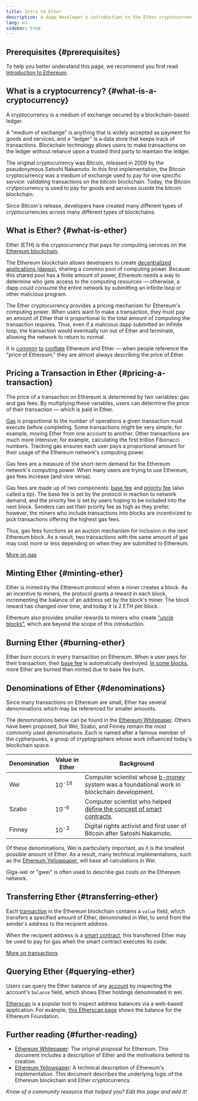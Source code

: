 ```yaml
---
title: Intro to Ether
description: A dapp developer's introduction to the Ether cryptocurrency.
lang: en
sidebar: true
---
```


## Prerequisites {#prerequisites}

To help you better understand this page, we recommend you first read [Introduction to Ethereum](/developers/docs/intro-to-ethereum/).

## What is a cryptocurrency? {#what-is-a-cryptocurrency}

A cryptocurrency is a medium of exchange secured by a blockchain-based ledger.

A "medium of exchange" is anything that is widely accepted as payment for goods and services, and a "ledger" is a data store that keeps track of transactions. Blockchain technology allows users to make transactions on the ledger without reliance upon a trusted third party to maintain the ledger.

The original cryptocurrency was Bitcoin, released in 2009 by the pseudonymous Satoshi Nakamoto. In this first implementation, the Bitcoin cryptocurrency was a medium of exchange used to pay for one specific service: validating transactions on the bitcoin blockchain. Today, the Bitcoin crytpocurrency is used to pay for goods and services ouside the bitcoin blockchain.

Since Bitcoin's release, developers have created many different types of cryptocurrencies across many different types of blockchains.

## What is Ether? {#what-is-ether}

Ether (ETH) is the cryptocurrency that pays for computing services on the [Ethereum blockchain](/developers/docs/intro-to-ethereum).

The Ethereum blockchain allows developers to create [decentralized applications (dapps)](/developers/docs/intro-to-dapps), sharing a common pool of computing power. Because this shared pool has a finite amount of power, Ethereum needs a way to determine who gets access to the computing resources — otherwise, a dapp could consume the entire network by submitting an infinite loop or other malicious program.

The Ether cryptocurrency provides a pricing mechanism for Ethereum's computing power. When users want to make a transaction, they must pay an amount of Ether that is proportional to the total amount of computing the transaction requires. Thus, even if a malicious dapp submitted an infinite loop, the transaction would eventually run out of Ether and terminate, allowing the network to return to normal.

It is [common](https://www.reuters.com/article/us-crypto-currencies-lending-insight-idUSKBN25M0GP#:~:text=price%20of%20ethereum) [to](https://abcnews.go.com/Business/bitcoin-slumps-week-low-amid-renewed-worries-chinese/story?id=78399845#:~:text=cryptocurrencies%20including%20ethereum) [conflate](https://www.cnn.com/2021/03/14/tech/nft-art-buying/index.html#:~:text=price%20of%20ethereum) Ethereum and Ether — when people reference the "price of Ethereum," they are almost always describing the price of Ether.

## Pricing a Transaction in Ether {#pricing-a-transaction}

The price of a transaction on Ethereum is determined by two variables: gas and gas fees. By multiplying these variables, users can determine the price of their transaction — which is paid in Ether.

[Gas](/developers/docs/gas/#what-is-gas) is proportional to the number of operations a given transaction must execute before completing. Some transactions might be very simple; for example, moving Ether from one account to another. Other transactions are much more intensive; for example, calculating the first trillion Fibonacci numbers. Tracking gas ensures each user pays a proportional amount for their usage of the Ethereum network's computing power.

Gas fees are a measure of the short-term demand for the Ethereum network's computing power. When many users are trying to use Ethereum, gas fees increase (and vice versa).

Gas fees are made up of two components: [base fee](/developers/docs/gas/#base-fee) and [priority fee](/developers/docs/gas/#priority-fee) (also called a tip). The base fee is set by the protocol in reaction to network demand, and the priority fee is set by users hoping to be included into the next block. Senders can set their priority fee as high as they prefer; however, the miners who include transactions into blocks are incentivized to pick transactions offering the highest gas fees.

Thus, gas fees functions as an auction mechanism for inclusion in the next Ethereum block. As a result, two transactions with the same amount of gas may cost more or less depending on when they are submitted to Ethereum.

[More on gas](/developers/docs/gas/)

## Minting Ether {#minting-ether}

Ether is minted by the Ethereum protocol when a miner creates a block. As an incentive to miners, the protocol grants a reward in each block, incrementing the balance of an address set by the block's miner. The block reward has changed over time, and today it is 2 ETH per block.

Ethereum also provides smaller rewards to miners who create ["uncle blocks"](/developers/docs/data-and-analytics/block-explorers/#blocks), which are beyond the scope of this introduction.

## Burning Ether {#burning-ether}

Ether burn occurs in every transaction on Ethereum. When a user pays for their transaction, their [base fee](/developers/docs/gas/#base-fee) is automatically destroyed. [In some blocks](https://etherscan.io/block/12965263), more Ether are burned than minted due to base fee burn.

## Denominations of Ether {#denominations}

Since many transactions on Ethereum are small, Ether has several denominations which may be referenced for smaller amounts.

The denominations below can be found in the [Ethereum Whitepaper](/whitepaper/#currency-and-issuance). Others have been proposed, but Wei, Szabo, and Finney remain the most commonly used denominations. Each is named after a famous member of the cypherpunks, a group of cryptographers whose work influenced today's blockchain space.

| Denomination | Value in Ether   | Background                                                                                                                                                                                                        |
| ------------ | ---------------- | ----------------------------------------------------------------------------------------------------------------------------------------------------------------------------------------------------------------- |
| Wei          | 10<sup>-18</sup> | Computer scientist whose [b-money](http://www.weidai.com/bmoney.txt) system was a foundational work in blockchain development.                                                                                    |
| Szabo        | 10<sup>-6</sup>  | Computer scientist who helped [define the concept of smart contracts](https://www.fon.hum.uva.nl/rob/Courses/InformationInSpeech/CDROM/Literature/LOTwinterschool2006/szabo.best.vwh.net/smart_contracts_2.html). |
| Finney       | 10<sup>-3</sup>  | Digital rights activist and first user of Bitcoin after Satoshi Nakamoto.                                                                                                                                         |

Of these denominations, Wei is particularly important, as it is the smallest possible amount of Ether. As a result, many technical implementations, such as the [Ethereum Yellowpaper](https://ethereum.github.io/yellowpaper/paper.pdf), will base all calculations in Wei.

Giga-wei or "gwei" is often used to describe gas costs on the Ethereum network.

## Transferring Ether {#transferring-ether}

Each [transaction](/developers/docs/transactions/#whats-a-transaction) in the Ethereum blockchain contains a `value` field, which transfers a specified amount of Ether, denominated in Wei, to send from the sender's address to the recipient address.

When the recipient address is a [smart contract](/developers/docs/smart-contracts/), this transferred Ether may be used to pay for gas when the smart contract executes its code.

[More on transactions](/developers/docs/transactions/)

## Querying Ether {#querying-ether}

Users can query the Ether balance of any [account](/developers/docs/accounts/) by inspecting the account's `balance` field, which shows Ether holdings denominated in wei.

[Etherscan](https://etherscan.io) is a popular tool to inspect address balances via a web-based application. For example, [this Etherscan page](https://etherscan.io/address/0xde0b295669a9fd93d5f28d9ec85e40f4cb697bae) shows the balance for the Ethereum Foundation.

## Further reading {#further-reading}

- [Ethereum Whitepaper](/whitepaper/): The original proposal for Ethereum. This document includes a description of Ether and the motivations behind its creation.
- [Ethereum Yellowpaper](https://ethereum.github.io/yellowpaper/paper.pdf): A technical description of Ethereum's implementation. This document describes the underlying logic of the Ethereum blockchain and Ether cryptocurrency.

_Know of a community resource that helped you? Edit this page and add it!_
